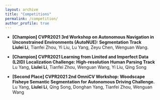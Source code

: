```yaml
---
layout: archive
title: "Competitions"
permalink: /competition/
author_profile: true
---
```


- **[Champion] CVPR2021 3rd Workshop on Autonomous Navigation in Unconstrained Environments (AutoNUE): Segmentation Track**
<br> **Liulei Li**, Tianfei Zhou, Yi Liu, Lu Yang, Zeyu Chen, Wenguan Wang.

- **[Champion] CVPR2021 Learning from Limited and Imperfect Data (L2ID) Localization Challenge: High-resolution Human Parsing Track**
<br> Lu Yang, **Liulei Li**, Tianfei Zhou, Wenguan Wang, Yi Liu, Qing Song

- **[Second Place] CVPR2021 2nd OmniCV Workshop: Woodscape Fisheye Semantic Segmentation for Autonomous Driving Challenge.**
<br>Lu Yang, **Liulei Li**, Qing Song, Donghan Yang, Tianfei Zhou, Wenguan Wang











